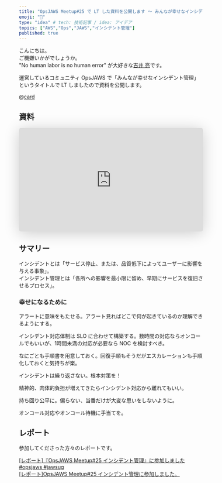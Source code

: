 ```yaml
---
title: "OpsJAWS Meetup#25 で LT した資料を公開します 〜 みんなが幸せなインシデント管理"
emoji: "📖"
type: "idea" # tech: 技術記事 / idea: アイデア
topics: ["AWS","Ops","JAWS","インシデント管理"]
published: true
---
```


こんにちは。  
ご機嫌いかがでしょうか。  
"No human labor is no human error" が大好きな[吉井 亮](https://twitter.com/YoshiiRyo1)です。  

運営しているコミュニティ OpsJAWS で「みんなが幸せなインシデント管理」というタイトルで LT しましたので資料を公開します。  

@[card](https://opsjaws.doorkeeper.jp/events/160864)  

## 資料

<iframe class="speakerdeck-iframe" frameborder="0" src="https://speakerdeck.com/player/f0e5af2decc64bafbd2dbd440259354b" title="OpsJAWS MEETUP25_みんなが幸せなインシデント管理" allowfullscreen="true" style="border: 0px; background: padding-box padding-box rgba(0, 0, 0, 0.1); margin: 0px; padding: 0px; border-radius: 6px; box-shadow: rgba(0, 0, 0, 0.2) 0px 5px 40px; width: 100%; height: auto; aspect-ratio: 560 / 315;" data-ratio="1.7777777777777777"></iframe>


<script defer class="speakerdeck-embed" data-id="f0e5af2decc64bafbd2dbd440259354b" data-ratio="1.7772511848341233" src="//speakerdeck.com/assets/embed.js"></script>

## サマリー

インシデントとは「サービス停止、または、品質低下によってユーザーに影響を与える事象」。  
インシデント管理とは「各所への影響を最小限に留め、早期にサービスを復旧させるプロセス」。  


### 幸せになるために

アラートに意味をもたせる。アラート見ればどこで何が起きているのか理解できるようにする。  

インシデント対応体制は SLO に合わせて構築する。数時間の対応ならオンコールでもいいが、1時間未満の対応が必要なら NOC を検討すべき。  

なにごとも手順書を用意しておく。回復手順もそうだがエスカレーションも手順化しておくと気持ちが楽。  

インシデントは繰り返さない。根本対策を！  

精神的、肉体的負担が増えてきたらインシデント対応から離れてもいい。  

持ち回り公平に。偏らない、当番だけが大変な思いをしないように。  

オンコール対応やオンコール待機に手当てを。  


## レポート

参加してくださった方々のレポートです。  

[[レポート]『OpsJAWS Meetup#25 インシデント管理』に参加しました #opsjaws #jawsug](https://dev.classmethod.jp/articles/join-opsjaws-meetup-25/)  
[[レポート]OpsJAWS Meetup#25 インシデント管理に参加しました。](https://dev.classmethod.jp/articles/opsjaws-meetup-25-incident-management-report/)  
